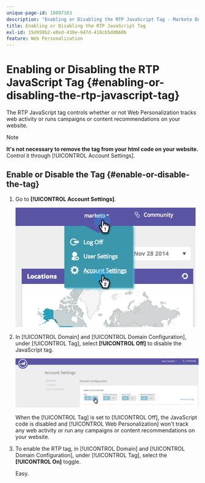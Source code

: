 ```yaml
---
unique-page-id: 10097163
description: "Enabling or Disabling the RTP JavaScript Tag - Marketo Docs - Product Documentation"
title: Enabling or Disabling the RTP JavaScript Tag
exl-id: 15d958b2-e8ed-430e-947d-418cb5dd060b
feature: Web Personalization
---
```

# Enabling or Disabling the RTP JavaScript Tag {#enabling-or-disabling-the-rtp-javascript-tag}

The RTP JavaScript tag controls whether or not Web Personalization tracks web activity or runs campaigns or content recommendations on your website.

>[!NOTE]
>
>**It's not necessary to remove the tag from your html code on your website.** Control it through [!UICONTROL Account Settings].

## Enable or Disable the Tag {#enable-or-disable-the-tag}

1. Go to **[!UICONTROL Account Settings]**.

   ![](assets/image2014-12-1-23-3a3-3a12.png)

1. In [!UICONTROL Domain] and [!UICONTROL Domain Configuration], under [!UICONTROL Tag], select **[!UICONTROL Off]** to disable the JavaScript tag.

   ![](assets/account-settings-domain-tag.jpg)

   When the [!UICONTROL Tag] is set to [!UICONTROL Off], the JavaScript code is disabled and [!UICONTROL Web Personalization] won't track any web activity or run any campaigns or content recommendations on your website.

1. To enable the RTP tag, in [!UICONTROL Domain] and [!UICONTROL Domain Configuration], under [!UICONTROL Tag], select the **[!UICONTROL On]** toggle.

   Easy.
